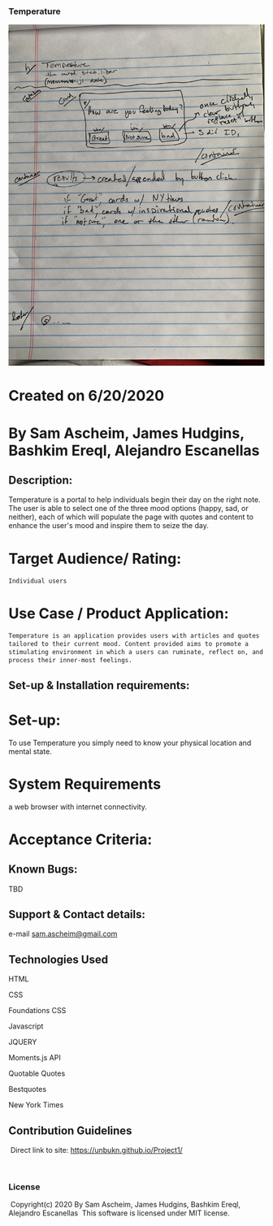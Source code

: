### Temperature
![Alt text](./Assets/IMG_1163.jpeg?raw=true "Design")

# Created on 6/20/2020
# By Sam Ascheim, James Hudgins, Bashkim Ereql, Alejandro Escanellas 

## Description:
Temperature is a portal to help individuals begin their day on the right note. The user is able to select one of the three mood options (happy, sad, or neither), each of which will populate the page with quotes and content to enhance the user's mood and inspire them to seize the day.

# Target Audience/ Rating:
    Individual users
# Use Case / Product Application:
    Temperature is an application provides users with articles and quotes tailored to their current mood. Content provided aims to promote a stimulating environment in which a users can ruminate, reflect on, and process their inner-most feelings.

## Set-up & Installation requirements:
# Set-up:
To use Temperature you simply need to know your physical location and mental state.

# System Requirements
a web browser with internet connectivity.

# Acceptance Criteria:

## Known Bugs:
TBD

## Support & Contact details:

e-mail sam.ascheim@gmail.com

## Technologies Used

HTML

CSS

Foundations CSS

Javascript

JQUERY

Moments.js API

Quotable Quotes

Bestquotes

New York Times 

## Contribution Guidelines 
​
Direct link to site: https://unbukn.github.io/Project1/

​
### License
​
Copyright(c) 2020 By Sam Ascheim, James Hudgins, Bashkim Ereql, Alejandro Escanellas
​
This software is licensed under MIT license.
